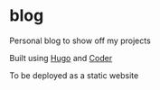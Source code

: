# blog
Personal blog to show off my projects

Built using [Hugo](https://gohugo.io/) and [Coder](https://github.com/luizdepra/hugo-coder/)

To be deployed as a static website
